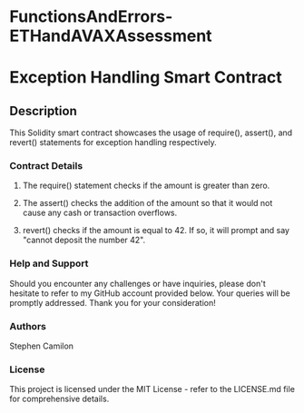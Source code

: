 # FunctionsAndErrors-ETHandAVAXAssessment
# Exception Handling Smart Contract


## Description
This Solidity smart contract showcases the usage of require(), assert(), and revert() statements for exception handling respectively.


### Contract Details
1. The require() statement checks if the amount is greater than zero.

2. The assert() checks the addition of the amount so that it would not cause any cash or transaction overflows.

3. revert() checks if the amount is equal to 42. If so, it will prompt and say "cannot deposit the number 42".


### Help and Support
Should you encounter any challenges or have inquiries, please don't hesitate to refer to my GitHub account provided below. Your queries will be promptly addressed. Thank you for your consideration!

### Authors
Stephen Camilon

### License
This project is licensed under the MIT License - refer to the LICENSE.md file for comprehensive details.
